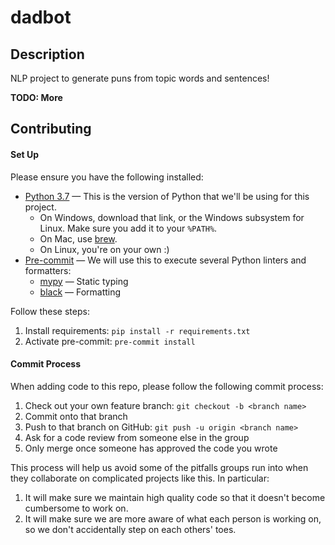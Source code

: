 # dadbot

## Description

NLP project to generate puns from topic words and sentences!

**TODO: More**

## Contributing

#### Set Up

Please ensure you have the following installed:

* [Python 3.7](https://www.python.org/downloads/) &mdash; This is the version of Python that we'll be using for this project.
    * On Windows, download that link, or the Windows subsystem for Linux. Make sure you add it to your `%PATH%`.
    * On Mac, use [brew](https://brew.sh/).
    * On Linux, you're on your own :)
* [Pre-commit](https://pre-commit.com/) &mdash; We will use this to execute several Python linters and formatters:
    * [mypy](http://mypy-lang.org/) &mdash; Static typing
    * [black](https://github.com/psf/black) &mdash; Formatting

Follow these steps:

1. Install requirements: `pip install -r requirements.txt`
2. Activate pre-commit: `pre-commit install`

#### Commit Process

When adding code to this repo, please follow the following commit process:

1. Check out your own feature branch: `git checkout -b <branch name>`
2. Commit onto that branch
3. Push to that branch on GitHub: `git push -u origin <branch name>`
4. Ask for a code review from someone else in the group
5. Only merge once someone has approved the code you wrote

This process will help us avoid some of the pitfalls groups run into when they collaborate on complicated projects like this. In particular:

1. It will make sure we maintain high quality code so that it doesn't become cumbersome to work on.
2. It will make sure we are more aware of what each person is working on, so we don't accidentally step on each others' toes.
